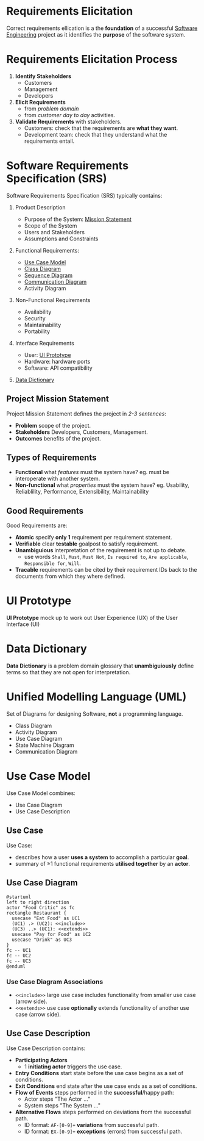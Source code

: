 # Requirements Elicitation

Correct requirements ellication is a the **foundation** of a successful [Software Engineering](../index.md) project
as it identifies the **purpose** of the software system.

# Requirements Elicitation Process

1. **Identify Stakeholders**
    - Customers
    - Management
    - Developers
2. **Elicit Requirements**
    - from _problem domain_
    - from _customer day to day_ activities.
3. **Validate Requirements** with stakeholders.
    - Customers: check that the requirements are **what they want**.
    - Development team: check that they understand what the requirements entail.

# Software Requirements Specification (SRS)

Software Requirements Specification (SRS) typically contains:

1. Product Description

    - Purpose of the System: [Mission Statement](#project-mission-statement)
    - Scope of the System
    - Users and Stakeholders
    - Assumptions and Constraints

2. Functional Requirements:

    - [Use Case Model](#use-case-model)
    - [Class Diagram](./analysis.md#class-diagram)
    - [Sequence Diagram](./analysis.md#sequence-diagram)
    - [Communication Diagram](./analysis.md#communication-diagram)
    - Activity Diagram

3. Non-Functional Requirements

    - Availability
    - Security
    - Maintainability
    - Portability

4. Interface Requirements

    - User: [UI Prototype](#ui-prototype)
    - Hardware: hardware ports
    - Software: API compatibility

5. [Data Dictionary](#data-dictionary)

## Project Mission Statement

Project Mission Statement defines the project in _2-3 sentences_:

- **Problem** scope of the project.
- **Stakeholders** Developers, Customers, Management.
- **Outcomes** benefits of the project.

## Types of Requirements

- **Functional** what _features_ must the system have?
    eg. must be interoperate with another system.
- **Non-functional** what _properties_ must the system have? eg. Usability, Reliablility, Performance, Extensibility, Maintainability

## Good Requirements

Good Requirements are:

- **Atomic** specify **only 1** requirement per requirement statement.
- **Verifiable** clear **testable** goalpost to satisfy requirement.
- **Unambiguious** interpretation of the requirement is not up to debate.
    - use words `Shall`, `Must`, `Must Not`, `Is required to`, `Are applicable`, `Responsible for`, `Will`.
- **Tracable** requirements can be cited by their requirement IDs back to the documents from which they where defined.

# UI Prototype

**UI Prototype** mock up to work out User Experience (UX) of the User Interface (UI)

# Data Dictionary

**Data Dictionary** is a problem domain glossary that **unambiguiously** define terms so that they are not open for interpretation.

# Unified Modelling Language (UML)

Set of Diagrams for designing Software, **not** a programming language.

- Class Diagram
- Activity Diagram
- Use Case Diagram
- State Machine Diagram
- Communication Diagram

# Use Case Model

Use Case Model combines:

- Use Case Diagram
- Use Case Description

## Use Case

Use Case:

- describes how a user **uses a system** to accomplish a particular **goal**.
- summary of ≥1 functional requirements **utilised together** by an **actor**.

## Use Case Diagram

```plantuml
@startuml
left to right direction
actor "Food Critic" as fc
rectangle Restaurant {
  usecase "Eat Food" as UC1
  (UC1) .> (UC2): <<include>>
  (UC3) ..> (UC1): <<extends>>
  usecase "Pay for Food" as UC2
  usecase "Drink" as UC3
}
fc -- UC1
fc -- UC2
fc -- UC3
@enduml
```

### Use Case Diagram Associations

- `<<include>>` large use case includes functionality from smaller use case (arrow side).
- `<<extends>>` use case **optionally** extends functionality of another use case (arrow side).

## Use Case Description

Use Case Description contains:

- **Participating Actors**
    - 1 **initiating actor** triggers the use case.
- **Entry Conditions** start state before the use case begins as a set of conditions.
- **Exit Conditions** end state after the use case ends as a set of conditions.
- **Flow of Events** steps performed in the **successful**/happy path:
    - Actor steps "The Actor ..."
    - System steps "The System ..."
- **Alternative Flows** steps performed on deviations from the successful path.
    - ID format: `AF-[0-9]+` **variations** from successful path.
    - ID format: `EX-[0-9]+` **exceptions** (errors) from successful path.
